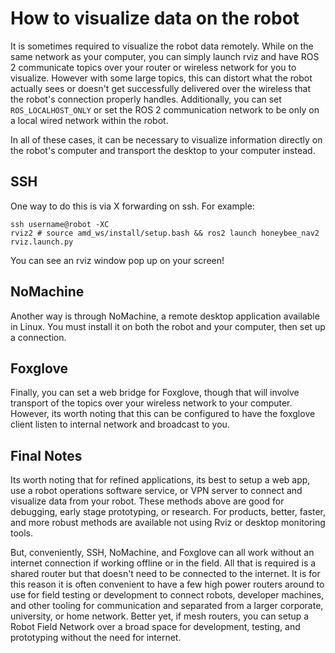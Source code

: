 # How to visualize data on the robot

It is sometimes required to visualize the robot data remotely. While on the same network as your computer, you can simply launch rviz and have ROS 2 communicate topics over your router or wireless network for you to visualize. However with some large topics, this can distort what the robot actually sees or doesn't get successfully delivered over the wireless that the robot's connection properly handles. Additionally, you can set `ROS_LOCALHOST_ONLY` or set the ROS 2 communication network to be only on a local wired network within the robot. 

In all of these cases, it can be necessary to visualize information directly on the robot's computer and transport the desktop to your computer instead.

## SSH

One way to do this is via X forwarding on ssh. For example:

```
ssh username@robot -XC
rviz2 # source amd_ws/install/setup.bash && ros2 launch honeybee_nav2 rviz.launch.py
```

You can see an rviz window pop up on your screen!

## NoMachine

Another way is through NoMachine, a remote desktop application available in Linux. You must install it on both the robot and your computer, then set up a connection. 

## Foxglove

Finally, you can set a web bridge for Foxglove, though that will involve transport of the topics over your wireless network to your computer. However, its worth noting that this can be configured to have the foxglove client listen to internal network and broadcast to you.

## Final Notes

Its worth noting that for refined applications, its best to setup a web app, use a robot operations software service, or VPN server to connect and visualize data from your robot. These methods above are good for debugging, early stage prototyping, or research. For products, better, faster, and more robust methods are available not using Rviz or desktop monitoring tools. 

But, conveniently, SSH, NoMachine, and Foxglove can all work without an internet connection if working offline or in the field. All that is required is a shared router but that doesn't need to be connected to the internet. It is for this reason it is often convenient to have a few high power routers around to use for field testing or development to connect robots, developer machines, and other tooling for communication and separated from a larger corporate, university, or home network. Better yet, if mesh routers, you can setup a Robot Field Network over a broad space for development, testing, and prototyping without the need for internet.
